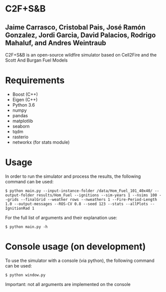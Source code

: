 # C2F+S&B
## Jaime Carrasco, Cristobal Pais, José Ramón Gonzalez, Jordi Garcia, David Palacios, Rodrigo Mahaluf, and Andres Weintraub
C2F+S&B is an open-source wildfire simulator based on Cell2Fire and the Scott And Burgan Fuel Models

# Requirements
- Boost (C++)
- Eigen (C++)
- Python 3.6
- numpy
- pandas
- matplotlib
- seaborn
- tqdm
- rasterio
- networkx (for stats module)

# Usage
In order to run the simulator and process the results, the following command can be used:
```
$ python main.py --input-instance-folder /data/Hom_Fuel_101_40x40/ --output-folder results/Hom_Fuel --ignitions --sim-years 1 --nsims 100 --grids --finalGrid --weather rows --nweathers 1 --Fire-Period-Length 1.0 --output-messages --ROS-CV 0.8 --seed 123 --stats --allPlots --IgnitionRad 1
```
For the full list of arguments and their explanation use:
```
$ python main.py -h
```


# Console usage (on development)
To use the simulator with a console (via python), the following command can be used:
```
$ python window.py
```
Important: not all arguments are implemented on the console
